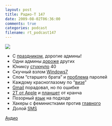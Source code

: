 ```yaml
---
layout: post
title: Радио-Т 147
date: 2009-08-02T06:36:00
comments: true
categories: podcast
filename: rt_podcast147
---
```

![](https://radio-t.com/images/radio-t/rt147.jpg)


- С [праздником](http://www.securitylab.ru/news/383160.php), дорогие админы!
- Одни админы [дороже](http://webplanet.ru/news/life/2009/07/29/sys.html) других
- Юниксу [стукнуло](http://www.macworld.com/article/141913/2009/07/unix_40thanniversary.html) 40
- Скучный взлом [Windows7](http://cnews.ru/news/top/index.shtml?2009/07/30/355942)
- Слом “старшего брата” и [проблема](http://webplanet.ru/news/security/2009/07/30/vkontakte_hack.html) паролей
- Каждому красноглазому по “[визе](http://webplanet.ru/news/business/2009/07/30/linux_c.html)”
- [Gmail](http://www.techcrunch.com/2009/07/30/gmail-kisses-on-behalf-of-goodbye-enables-support-for-third-party-outbound-servers/) порадовал, но по ошибке
- [2Т от Apple](http://www.engadget.com/2009/07/30/apple-unveils-2tb-time-capsule-ships-today-for-499/) и [планшет](http://www.engadget.com/2009/07/30/crunchpad-coming-in-november-with-built-in-3g-connectivity-says/) от кранча
- Позорный [язык](http://www.linux.org.ru/view-message.jsp?msgid=3918099) на подходе
- Хакеры с феминистками против [главного](http://www.securitylab.ru/news/383077.php)
- Долой [SMS](http://webplanet.ru/news/research/2009/07/28/nosms.html)

[Аудио](http://archive.rucast.net/radio-t/media/rt_podcast147.mp3)
<audio src="http://archive.rucast.net/radio-t/media/rt_podcast147.mp3" preload="none"></audio>
